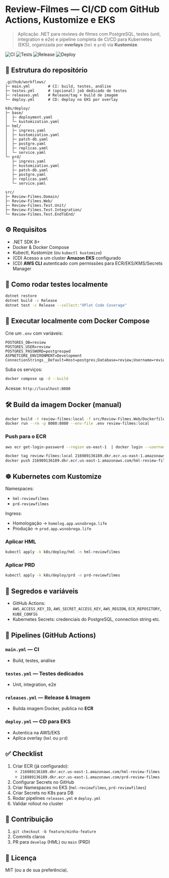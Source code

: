 # Review-Filmes — CI/CD com GitHub Actions, Kustomize e EKS

> Aplicação .NET para reviews de filmes com PostgreSQL, testes (unit, integration e e2e) e pipeline completa de CI/CD para Kubernetes (EKS), organizada por **overlays** (`hml` e `prd`) via **Kustomize**.

![CI](https://github.com/wallafidevops/desafio-actions-eks-kustomize/actions/workflows/main.yml/badge.svg)
![Tests](https://github.com/wallafidevops/desafio-actions-eks-kustomize/actions/workflows/testes.yml/badge.svg)
![Release](https://github.com/wallafidevops/desafio-actions-eks-kustomize/actions/workflows/releases.yml/badge.svg)
![Deploy](https://github.com/wallafidevops/desafio-actions-eks-kustomize/actions/workflows/deploy.yml/badge.svg)

## 🌳 Estrutura do repositório

```
.github/workflows/
├─ main.yml        # CI: build, testes, análise
├─ testes.yml      # (opcional) job dedicado de testes
├─ releases.yml    # Release/tag + build de imagem
└─ deploy.yml      # CD: deploy no EKS por overlay

k8s/deploy/
├─ base/
│  ├─ deployment.yaml
│  └─ kustomization.yaml
├─ hml/
│  ├─ ingress.yaml
│  ├─ kustomization.yaml
│  ├─ patch-db.yaml
│  ├─ postgre.yaml
│  ├─ replicas.yaml
│  └─ service.yaml
└─ prd/
   ├─ ingress.yaml
   ├─ kustomization.yaml
   ├─ patch-db.yaml
   ├─ postgre.yaml
   ├─ replicas.yaml
   └─ service.yaml

src/
├─ Review-Filmes.Domain/
├─ Review-Filmes.Web/
├─ Review-Filmes.Test.Unit/
├─ Review-Filmes.Test.Integration/
└─ Review-Filmes.Test.EndToEnd/
```

## ⚙️ Requisitos

- .NET SDK 8+
- Docker & Docker Compose
- Kubectl, Kustomize (ou `kubectl kustomize`)
- (CD) Acesso a um cluster **Amazon EKS** configurado
- (CD) **AWS CLI** autenticado com permissões para ECR/EKS/KMS/Secrets Manager

## 🧪 Como rodar testes localmente

```bash
dotnet restore
dotnet build -c Release
dotnet test -c Release --collect:"XPlat Code Coverage"
```

## 🐳 Executar localmente com Docker Compose

Crie um `.env` com variáveis:

```env
POSTGRES_DB=review
POSTGRES_USER=review
POSTGRES_PASSWORD=postgrespwd
ASPNETCORE_ENVIRONMENT=Development
ConnectionStrings__Default=Host=postgres;Database=review;Username=review;Password=postgrespwd
```

Suba os serviços:

```bash
docker compose up -d --build
```

Acesse: `http://localhost:8080`

## 🛠️ Build da imagem Docker (manual)

```bash
docker build -t review-filmes:local -f src/Review-Filmes.Web/Dockerfile .
docker run --rm -p 8080:8080 --env-file .env review-filmes:local
```

### Push para o ECR

```bash
aws ecr get-login-password --region us-east-1  | docker login --username AWS --password-stdin 216989136189.dkr.ecr.us-east-1.amazonaws.com

docker tag review-filmes:local 216989136189.dkr.ecr.us-east-1.amazonaws.com/hml-review-filmes:<tag>
docker push 216989136189.dkr.ecr.us-east-1.amazonaws.com/hml-review-filmes:<tag>
```

## ☸️ Kubernetes com Kustomize

Namespaces:
- `hml-reviewfilmes`
- `prd-reviewfilmes`

Ingress:
- Homologação → `homolog.app.wsnobrega.life`
- Produção → `prod.app.wsnobrega.life`

### Aplicar HML

```bash
kubectl apply -k k8s/deploy/hml -n hml-reviewfilmes
```

### Aplicar PRD

```bash
kubectl apply -k k8s/deploy/prd -n prd-reviewfilmes
```

## 🔐 Segredos e variáveis

- GitHub Actions:  
  `AWS_ACCESS_KEY_ID`, `AWS_SECRET_ACCESS_KEY`, `AWS_REGION`, `ECR_REPOSITORY`, `KUBE_CONFIG`
- Kubernetes Secrets: credenciais do PostgreSQL, connection string etc.

## 🚀 Pipelines (GitHub Actions)

### `main.yml` — CI
- Build, testes, análise

### `testes.yml` — Testes dedicados
- Unit, integration, e2e

### `releases.yml` — Release & Imagem
- Builda imagem Docker, publica no **ECR**

### `deploy.yml` — CD para EKS
- Autentica na AWS/EKS
- Aplica overlay (`hml` ou `prd`)

## ✅ Checklist

1. Criar ECR (já configurado):
   - `216989136189.dkr.ecr.us-east-1.amazonaws.com/hml-review-filmes`
   - `216989136189.dkr.ecr.us-east-1.amazonaws.com/prd-review-filmes`
2. Configurar Secrets no GitHub
3. Criar Namespaces no EKS (`hml-reviewfilmes`, `prd-reviewfilmes`)
4. Criar Secrets no K8s para DB
5. Rodar pipelines `releases.yml` e `deploy.yml`
6. Validar rollout no cluster

## 👥 Contribuição

1. `git checkout -b feature/minha-feature`
2. Commits claros
3. PR para `develop` (HML) ou `main` (PRD)

## 📄 Licença

MIT (ou a de sua preferência).

